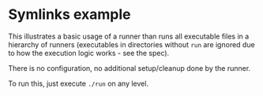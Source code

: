 # Symlinks example

This illustrates a basic usage of a runner than runs all executable files
in a hierarchy of runners (executables in directories without `run` are
ignored due to how the execution logic works - see the spec).

There is no configuration, no additional setup/cleanup done by the runner.

To run this, just execute `./run` on any level.
